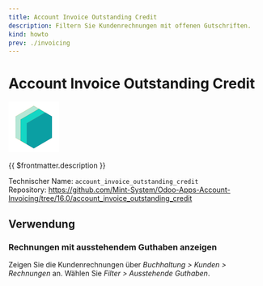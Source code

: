 ```yaml
---
title: Account Invoice Outstanding Credit
description: Filtern Sie Kundenrechnungen mit offenen Gutschriften.
kind: howto
prev: ./invoicing
---
```

# Account Invoice Outstanding Credit
![icon_oms_box](attachments/icons_odoo_mint_system.png)

{{ $frontmatter.description }}

Technischer Name: `account_invoice_outstanding_credit`\
Repository: <https://github.com/Mint-System/Odoo-Apps-Account-Invoicing/tree/16.0/account_invoice_outstanding_credit>

## Verwendung

### Rechnungen mit ausstehendem Guthaben anzeigen

Zeigen Sie die Kundenrechnungen über *Buchhaltung > Kunden > Rechnungen* an. Wählen Sie *Filter > Ausstehende Guthaben*.

